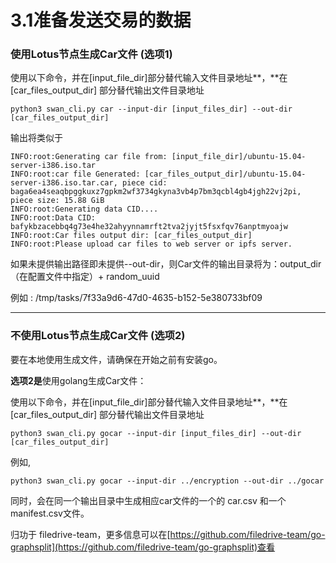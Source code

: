 # 3.1准备发送交易的数据

### **使用**Lotus节点生成Car文件 (**选项1**)

使用以下命令，并在\[input\_file\_dir]部分替代输入文件目录地址**，**在\[car\_files\_output\_dir] 部分替代输出文件目录地址

```
python3 swan_cli.py car --input-dir [input_files_dir] --out-dir [car_files_output_dir] 
```

输出将类似于

```
INFO:root:Generating car file from: [input_file_dir]/ubuntu-15.04-server-i386.iso.tar
INFO:root:car file Generated: [car_files_output_dir]/ubuntu-15.04-server-i386.iso.tar.car, piece cid: baga6ea4seaqbpggkuxz7gpkm2wf3734gkyna3vb4p7bm3qcbl4gb4jgh22vj2pi, piece size: 15.88 GiB
INFO:root:Generating data CID....
INFO:root:Data CID: bafykbzacebbq4g73e4he32ahyynnamrft2tva2jyjt5fsxfqv76anptmyoajw
INFO:root:Car files output dir: [car_files_output_dir]
INFO:root:Please upload car files to web server or ipfs server.
```

如果未提供输出路径即未提供--out-dir，则Car文件的输出目录将为：output\_dir（在配置文件中指定）+ random\_uuid

例如 : /tmp/tasks/7f33a9d6-47d0-4635-b152-5e380733bf09

****

### **不使用Lotus节点生成Car文件 (选项2)**

要在本地使用生成文件，请确保在开始之前有安装go。

**选项2是**使用golang生成Car文件：

使用以下命令，并在\[input\_file\_dir]部分替代输入文件目录地址**，**在\[car\_files\_output\_dir] 部分替代输出文件目录地址

```
python3 swan_cli.py gocar --input-dir [input_files_dir] --out-dir [car_files_output_dir] 
```

例如,

```
python3 swan_cli.py gocar --input-dir ../encryption --out-dir ../gocar
```

同时，会在同一个输出目录中生成相应car文件的一个的 car.csv 和一个 manifest.csv文件。



归功于 filedrive-team，更多信息可以在[https://github.com/filedrive-team/go-graphsplit](https://github.com/filedrive-team/go-graphsplit)查看
